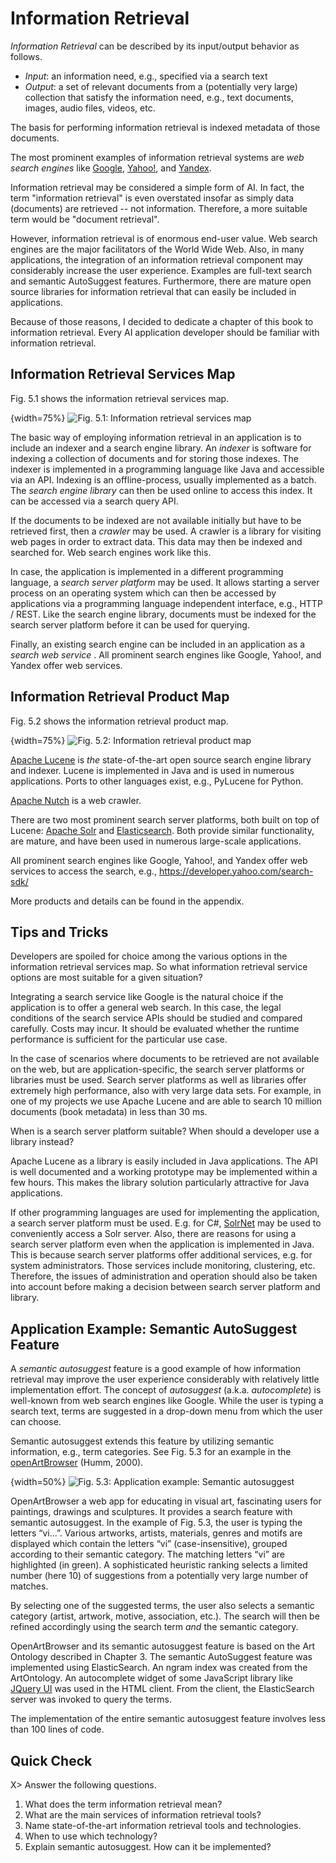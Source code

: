 
# Information Retrieval

*Information Retrieval* can be described by its input/output behavior as follows.

- *Input*: an information need, e.g., specified via a search text
- *Output*: a set of relevant documents from a (potentially very large) collection that satisfy the information need, e.g., text documents, images, audio files, videos, etc.

The basis for performing information retrieval is indexed metadata of those documents. 

The most prominent examples of information retrieval systems are *web search engines* like [Google](https://www.google.com), [Yahoo!](https://www.yahoo.com/), and [Yandex](https://www.yandex.com/). 

Information retrieval may be considered a simple form of AI. In fact, the term "information retrieval" is even overstated insofar as simply data (documents) are retrieved -- not information. Therefore, a more suitable term would be "document retrieval". 

However, information retrieval is of enormous end-user value. Web search engines are the major facilitators of the World Wide Web. Also, in many applications, the integration of an information retrieval component may considerably increase the user experience. Examples are full-text search and semantic AutoSuggest features. Furthermore, there are mature open source libraries for information retrieval that can easily be included in applications. 

Because of those reasons, I decided to dedicate a chapter of this book to information retrieval. Every AI application developer should be familiar with information retrieval. 



## Information Retrieval Services Map

Fig. 5.1 shows the information retrieval services map. 

{width=75%}
![Fig. 5.1: Information retrieval services map](images/Information_Retrieval_SM.png)


The basic way of employing information retrieval in an application is to include an indexer and a search engine library. An *indexer* is software for indexing a collection of documents and for storing those indexes. The indexer is implemented in a programming language like Java and accessible via an API. Indexing is an offline-process, usually implemented as a batch. The *search engine library* can then be used online to access this index. It can be accessed via a search query API. 

If the documents to be indexed are not available initially but have to be retrieved first, then a *crawler* may be used. A crawler is a library for visiting web pages in order to extract data. This data may then be indexed and searched for. Web search engines work like this.

In case, the application is implemented in a different programming language, a *search server platform* may be used. It allows starting a server process on an operating system which can then be accessed by applications via a programming language independent interface, e.g., HTTP / REST. Like the search engine library, documents must be indexed for the search server platform before it can be used for querying. 

Finally, an existing search engine can be included in an application as a *search web service* . All prominent search engines like Google, Yahoo!, and Yandex offer web services.


## Information Retrieval Product Map

Fig. 5.2 shows the information retrieval product map. 

{width=75%}
![Fig. 5.2: Information retrieval product map](images/Information_Retrieval_PM.png)

[Apache Lucene](https://lucene.apache.org/) is *the* state-of-the-art open source search engine library and indexer. Lucene is implemented in Java and is used in numerous applications. Ports to other languages exist, e.g., PyLucene for Python.

[Apache Nutch](http://nutch.apache.org/) is a web crawler.

There are two most prominent search server platforms, both built on top of Lucene: [Apache Solr](https://lucene.apache.org/solr/) and [Elasticsearch](https://www.elastic.co/products/elasticsearch). Both provide similar functionality, are mature, and have been used in numerous large-scale applications. 

All prominent search engines like Google, Yahoo!, and Yandex offer web services to access the search, e.g., https://developer.yahoo.com/search-sdk/ 

More products and details can be found in the appendix.


## Tips and Tricks

Developers are spoiled for choice among the various options in the information retrieval services map. 
So what information retrieval service options are most suitable for a given situation?

Integrating a search service like Google is the natural choice if the application is to offer a general web search. 
In this case, the legal conditions of the search service APIs should be studied and compared carefully. Costs may incur. It should be evaluated whether the runtime performance is sufficient for the particular use case.

In the case of scenarios where documents to be retrieved are not available on the web, but are application-specific, the search server platforms or libraries must be used.
Search server platforms as well as libraries offer extremely high performance, also with very large data sets. For example, in one of my projects we use Apache Lucene and are able to search 10 million documents (book metadata) in less than 30 ms. 

When is a search server platform suitable? When should a developer use a library instead?

Apache Lucene as a library is easily included in Java applications. The API is well documented and a working prototype may be implemented within a few hours. This makes the library solution particularly attractive for Java applications.

If other programming languages are used for implementing the application, a search server platform must be used. E.g. for C#, [SolrNet](https://github.com/mausch/SolrNet) may be used to conveniently access a Solr server. 
Also, there are reasons for using a search server platform even when the application is implemented in Java. This is because search server platforms offer additional services, e.g. for system administrators. Those services include monitoring, clustering, etc. Therefore, the issues of administration and operation should also be taken into account before making a decision between search server platform and library. 




## Application Example: Semantic AutoSuggest Feature

A *semantic autosuggest* feature is a good example of how information retrieval may improve the user experience considerably with relatively little implementation effort.
The concept of *autosuggest* (a.k.a. *autocomplete*) is well-known from web search engines like Google. While the user is typing a search text, terms are suggested in a drop-down menu from which the user can choose.

Semantic autosuggest extends this feature by utilizing semantic information, e.g.,  term categories. 
See Fig. 5.3 for an example in the [openArtBrowser](https://openartbrowser.org) (Humm, 2000).

{width=50%}
![Fig. 5.3: Application example: Semantic autosuggest](images/Semantic_AutoSuggest.png)

OpenArtBrowser a web app for educating in visual art, fascinating users for paintings, drawings and sculptures. It provides a search feature with semantic autosuggest. 
In the example of Fig. 5.3, the user is typing the letters “vi…”. Various artworks, artists, materials, genres and motifs are displayed which contain the letters “vi” (case-insensitive), grouped according to their semantic category. The matching letters “vi” are highlighted (in green). A sophisticated heuristic ranking selects a limited number (here 10) of suggestions from a potentially very large number of matches.  
 
By selecting one of the suggested terms, the user also selects a semantic category (artist, artwork, motive, association, etc.). The search will then be refined accordingly using the search term *and* the semantic category. 

OpenArtBrowser and its semantic autosuggest feature is based on the Art Ontology described in Chapter 3. 
The semantic AutoSuggest feature was implemented using ElasticSearch. An ngram index was created from the ArtOntology. An autocomplete widget of  some JavaScript library like [JQuery UI](https://jqueryui.com/autocomplete/)  was used in the HTML client. From the client, the ElasticSearch server was invoked to query the terms.

The  implementation of the entire semantic autosuggest feature involves less than 100 lines of code. 





## Quick Check


X> Answer the following questions.

1. What does the term information retrieval mean?
1. What are the main services of information retrieval tools?
1. Name state-of-the-art information retrieval tools and technologies.
2. When to use which technology?
3. Explain semantic autosuggest. How can it be implemented?
